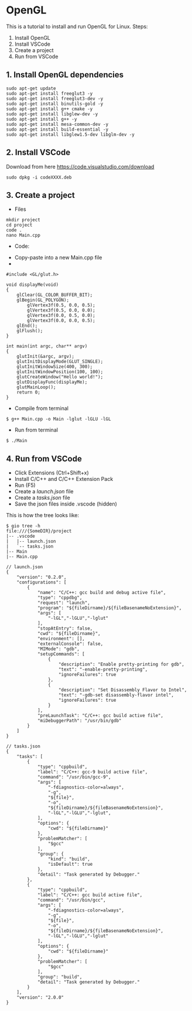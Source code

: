 # OpenGL

This is a tutorial to install and run OpenGL for Linux. Steps:

1. Install OpenGL
2. Install VSCode
3. Create a project
4. Run from VSCode

## 1. Install OpenGL dependencies

```
sudo apt-get update  
sudo apt-get install freeglut3 -y
sudo apt-get install freeglut3-dev -y 
sudo apt-get install binutils-gold -y 
sudo apt-get install g++ cmake -y 
sudo apt-get install libglew-dev -y 
sudo apt-get install g++ -y 
sudo apt-get install mesa-common-dev -y 
sudo apt-get install build-essential -y 
sudo apt-get install libglew1.5-dev libglm-dev -y 
```

## 2. Install VSCode

Download from here https://code.visualstudio.com/download

```
sudo dpkg -i codeXXXX.deb
```

## 3. Create a project
* Files
```
mkdir project
cd project
code .
nano Main.cpp
```
* Code: 
- Copy-paste into a new Main.cpp file
- 
```
#include <GL/glut.h>

void displayMe(void)
{
    glClear(GL_COLOR_BUFFER_BIT);
    glBegin(GL_POLYGON);
        glVertex3f(0.5, 0.0, 0.5);
        glVertex3f(0.5, 0.0, 0.0);
        glVertex3f(0.0, 0.5, 0.0);
        glVertex3f(0.0, 0.0, 0.5);
    glEnd();
    glFlush();
}

int main(int argc, char** argv)
{
    glutInit(&argc, argv);
    glutInitDisplayMode(GLUT_SINGLE);
    glutInitWindowSize(400, 300);
    glutInitWindowPosition(100, 100);
    glutCreateWindow("Hello world!");
    glutDisplayFunc(displayMe);
    glutMainLoop();
    return 0;
}
```
* Compile from terminal
```
$ g++ Main.cpp -o Main -lglut -lGLU -lGL
```
* Run from terminal
```
$ ./Main
```
## 4. Run from VSCode

- Click Extensions (Ctrl+Shift+x)
- Install C/C++ and C/C++ Extension Pack
- Run (F5)
- Create a _launch.json_ file
- Create a _tasks.json_ file
- Save the json files inside .vscode (hidden)

This is how the tree looks like:
```
$ gio tree -h
file:///{SomeDIR}/project
|-- .vscode
|   |-- launch.json
|   `-- tasks.json
|-- Main
|-- Main.cpp
```

```
// launch.json
{
    "version": "0.2.0",
    "configurations": [
        {
            "name": "C/C++: gcc build and debug active file",
            "type": "cppdbg",
            "request": "launch",
            "program": "${fileDirname}/${fileBasenameNoExtension}",
            "args": [
                "-lGL","-lGLU","-lglut"
            ],
            "stopAtEntry": false,
            "cwd": "${fileDirname}",
            "environment": [],
            "externalConsole": false,
            "MIMode": "gdb",
            "setupCommands": [
                {
                    "description": "Enable pretty-printing for gdb",
                    "text": "-enable-pretty-printing",
                    "ignoreFailures": true
                },
                {
                    "description": "Set Disassembly Flavor to Intel",
                    "text": "-gdb-set disassembly-flavor intel",
                    "ignoreFailures": true
                }
            ],
            "preLaunchTask": "C/C++: gcc build active file",
            "miDebuggerPath": "/usr/bin/gdb"
        }
    ]
}
```

```
// tasks.json
{
    "tasks": [
        {
            "type": "cppbuild",
            "label": "C/C++: gcc-9 build active file",
            "command": "/usr/bin/gcc-9",
            "args": [
                "-fdiagnostics-color=always",
                "-g",
                "${file}",
                "-o",
                "${fileDirname}/${fileBasenameNoExtension}",
                "-lGL","-lGLU","-lglut",
            ],
            "options": {
                "cwd": "${fileDirname}"
            },
            "problemMatcher": [
                "$gcc"
            ],
            "group": {
                "kind": "build",
                "isDefault": true
            },
            "detail": "Task generated by Debugger."
        },
        {
            "type": "cppbuild",
            "label": "C/C++: gcc build active file",
            "command": "/usr/bin/gcc",
            "args": [
                "-fdiagnostics-color=always",
                "-g",
                "${file}",
                "-o",
                "${fileDirname}/${fileBasenameNoExtension}",
                "-lGL","-lGLU","-lglut"
            ],
            "options": {
                "cwd": "${fileDirname}"
            },
            "problemMatcher": [
                "$gcc"
            ],
            "group": "build",
            "detail": "Task generated by Debugger."
        }
    ],
    "version": "2.0.0"
}
```


